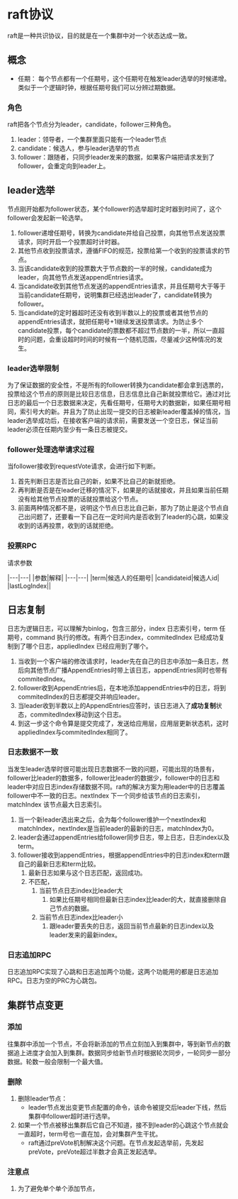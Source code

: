 # raft协议
raft是一种共识协议，目的就是在一个集群中对一个状态达成一致。

## 概念
* 任期： 每个节点都有一个任期号，这个任期号在触发leader选举的时候递增。类似于一个逻辑时钟，根据任期号我们可以分辨过期数据。

### 角色
raft把各个节点分为leader，candidate，follower三种角色。
1. leader：领导者，一个集群里面只能有一个leader节点
2. candidate：候选人，参与leader选举的节点
3. follower：跟随者，只同步leader发来的数据，如果客户端把请求发到了follower，会重定向到leader上。

## leader选举
节点刚开始都为follower状态，某个follower的选举超时定时器到时间了，这个follower会发起新一轮选举。
1. follower递增任期号，转换为candidate并给自己投票，向其他节点发送投票请求，同时开启一个投票超时计时器。
2. 其他节点收到投票请求，遵循FIFO的规范，投票给第一个收到的投票请求的节点。
3. 当该candidate收到的投票数大于节点数的一半的时候，candidate成为leader，向其他节点发送appendEntries请求。
4. 当candidate收到其他节点发送的appendEntries请求，并且任期号大于等于当前candidate任期号，说明集群已经选出leader了，candidate转换为follower。
5. 当candidate的定时器超时还没有收到半数以上的投票或者其他节点的appendEntries请求，就把任期号+1继续发送投票请求。为防止多个candidate投票，每个candidate的票数都不超过节点数的一半，所以一直超时的问题，会重设超时时间的时候有一个随机范围，尽量减少这种情况的发生。

### leader选举限制
为了保证数据的安全性，不是所有的follower转换为candidate都会拿到选票的，投票给这个节点的原则是比较日志信息，日志信息比自己新就投票给它。通过对比日志的最后一个日志数据来决定，先看任期号，任期号大的数据新，如果任期号相同，索引号大的新。并且为了防止出现一提交的日志被新leader覆盖掉的情况，当leader选举成功后，在接收客户端的请求前，需要发送一个空日志，保证当前leader必须在任期内至少有一条日志被提交。

### follower处理选举请求过程
当follower接收到requestVote请求，会进行如下判断。
1. 首先判断日志是否比自己的新，如果不比自己的新就拒绝。
2. 再判断是否是在leader迁移的情况下，如果是的话就接收，并且如果当前任期没有给其他节点投票的话就投票给这个节点。
3. 前面两种情况都不是，说明这个节点日志比自己新，那为了防止是这个节点自己出问题了，还要看一下自己在一定时间内是否收到了leader的心跳，如果没收到的话再投票，收到的话就拒绝。

### 投票RPC
请求参数

|---|---|
|参数|解释|
|---|---|
|term|候选人的任期号|
|candidateid|候选人id|
|lastLogIndex||
## 日志复制
日志为逻辑日志，可以理解为binlog，包含三部分，index 日志索引号，term 任期号，command 执行的修改。有两个日志index，commitedIndex 已经成功复制到了哪个日志，appliedIndex 已经应用到了哪个。
1. 当收到一个客户端的修改请求时，leader先在自己的日志中添加一条日志，然后向其他节点广播AppendEntries时带上该日志，appendEntries同时也带有commitedIndex。  
2. follower收到AppendEntries后，在本地添加appendEntries中的日志，将到commitedIndex的日志都提交并响应leader。
3. 当leader收到半数以上的AppendEntries应答时，该日志进入了**成功复制**状态，commitedIndex移动到这个日志。
4. 到这一步这个命令算是提交完成了，发送给应用层，应用层更新状态机，这时appliedIndex与commitedIndex相同了。

### 日志数据不一致
当发生leader选举时很可能出现日志数据不一致的问题，可能出现的场景有，follower比leader的数据多，follower比leader的数据少，follower中的日志和leader中对应日志index存储数据不同。raft的解决方案为用leader中的日志覆盖follower中不一致的日志。nextIndex 下一个同步给该节点的日志索引，matchIndex 该节点最大日志索引。
1. 当一个新leader选出来之后，会为每个follower维护一个nextIndex和matchIndex，nextIndex是当前leader的最新的日志，matchIndex为0。
2. leader会通过appendEntries给follower同步日志，带上日志，日志index以及term。
3. follower接收到appendEntries，根据appendEntries中的日志index和term跟自己的最新日志和term比较。
    1. 最新日志如果与这个日志匹配，返回成功。
    2. 不匹配，
        1. 当前节点日志index比leader大
            1. 如果比任期号相同但最新日志index比leader的大，就直接删除自己节点的数据。
        2. 当前节点日志index比leader小
            1. 跟leader要丢失的日志，返回当前节点最新的日志index以及leader发来的最新index。


### 日志追加RPC
日志追加RPC实现了心跳和日志追加两个功能，这两个功能用的都是日志追加RPC。日志为空的PRC为心跳包。



## 集群节点变更
### 添加
往集群中添加一个节点，不会将新添加的节点立刻加入到集群中，等到新节点的数据追上进度才会加入到集群。数据同步给新节点时根据轮次同步，一轮同步一部分数据。轮数一般会限制一个最大值。

### 删除
1. 删除leader节点：
    * leader节点发出变更节点配置的命令，该命令被提交后leader下线，然后集群中follower超时进行选举。
2. 如果一个节点被移出集群后它自己不知道，接不到leader的心跳这个节点就会一直超时，term号也一直在加，会对集群产生干扰。
    * raft通过preVote机制解决这个问题。在节点发起选举前，先发起preVote，preVote超过半数才会真正发起选举。

### 注意点
1. 为了避免单个单个添加节点，